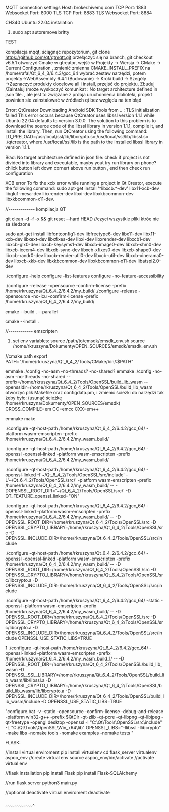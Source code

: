 MQTT connection settings
Host: broker.hivemq.com
TCP Port: 1883
Websocket Port: 8000
TLS TCP Port: 8883
TLS Websocket Port: 8884



CH340 Ubuntu 22.04 instalation
1. sudo apt autoremove brltty




TEST

kompilacja mqqt,
 ściągnąć repozytorium, git clone https://github.com/qt/qtmqtt.git 
 przełączyć się na branch, git checkout v6.5.1
otworzyć Cmake w qtreator,
wejść w Projekty -> Wersja -> CMake -> Current Configuration , zmienić zmienna CMAKE_INSTALL_PREFIX na /home/rafal/Qt_6_4_3/6.4.3/gcc_64
  wybrać zestaw narzędzi, potem projekty→WebAssembly 6.4.1 (Budowanie) → Kroki build → Szegóły →Zaznaczyć produkty docelowe all i install, przejść do projektu, Zbuduj /Zaintaluj (może wyskoczyć komunikat : No target architecture defined in json file. , ale jest to związane z próbja uruchomienia biblioteki, projekt powinien sie zainstalować w źródłach qt bez względu na ten błąd

Error: QtCreator Downloading Android SDK Tools from .. : TLS initialization failed
This error occurs because QtCreator uses libssl version 1.1.1 while Ubuntu 22.04 defaults to version 3.0.0. The solution to this problem is to download the source code of the libssl library in version 1.1.1, compile it, and install the library. Then, run QtCreator using the following command: LD_PRELOAD=/usr/local/ssl/lib/libcrypto.so:/usr/local/ssl/lib/libssl.so ./qtcreator, where /usr/local/ssl/lib is the path to the installed libssl library in version 1.1.1.


Bład: No target architecture defined in json file:
check if project is not divided into library and executable, mayby yout try run library on phone? chlick button left down cornert above run button , end then check run configuration

XCB error
To fix the xcb error while running a project in Qt Creator, execute the following command: sudo apt-get install '^libxcb.*-dev' libx11-xcb-dev libglu1-mesa-dev libxrender-dev libxi-dev libxkbcommon-dev libxkbcommon-x11-dev.




//------------- kompilacja QT

git clean -d -f -x && git reset --hard HEAD //czyci wszystkie pliki ktróe nie sa śledzone

sudo apt-get install libfontconfig1-dev libfreetype6-dev libx11-dev libx11-xcb-dev libxext-dev libxfixes-dev libxi-dev libxrender-dev libxcb1-dev libxcb-glx0-dev libxcb-keysyms1-dev libxcb-image0-dev libxcb-shm0-dev libxcb-icccm4-dev libxcb-sync-dev libxcb-xfixes0-dev libxcb-shape0-dev libxcb-randr0-dev libxcb-render-util0-dev libxcb-util-dev libxcb-xinerama0-dev libxcb-xkb-dev libxkbcommon-dev libxkbcommon-x11-dev libatspi2.0-dev


./configure -help
configure -list-features
configure -no-feature-accessibility

./configure -release -opensource -confirm-license -prefix /home/rkruszyna/Qt_6_4_2/6.4.2/my_build/
 ./configure -release -opensource -no-icu -confirm-license -prefix /home/rkruszyna/Qt_6_4_2/6.4.2/my_build/
 
 cmake --build . --parallel
 
 cmake --install .
 
 
 //------------ emscripten
 1. set env variables:
 source /path/to/emsdk/emsdk_env.sh
 source /home/rkruszyna/Dokumenty/OPEN_SOURCES/emsdk/emsdk_env.sh
 
 
 //cmake path
 export PATH="/home/rkruszyna/Qt_6_4_2/Tools/CMake/bin/:$PATH"
 
 emmake ./config -no-asm -no-threads? -no-shared?
 emmake ./config -no-asm -no-threads -no-shared --prefix=/home/rkruszyna/Qt_6_4_2/Tools/OpenSSL/build_lib_wasm --openssldir=/home/rkruszyna/Qt_6_4_2/Tools/OpenSSL/build_lib_wasm
 otworzyć plik Makefile oraz configdata.pm, i zmienić ścieżki do narzędzi tak żeby było: (usunąć ścieżkę /home/rkruszyna/Dokumenty/OPEN_SOURCES/emsdk)
 CROSS_COMPILE=em
CC=emcc
CXX=em++
 
 
 
emmake make
 
 
 
./configure -qt-host-path /home/rkruszyna/Qt_6_4_2/6.4.2/gcc_64/ -platform wasm-emscripten -prefix /home/rkruszyna/Qt_6_4_2/6.4.2/my_wasm_build/

./configure -qt-host-path /home/rkruszyna/Qt_6_4_2/6.4.2/gcc_64/ -openssl  -openssl-linked   -platform wasm-emscripten -prefix /home/rkruszyna/Qt_6_4_2/6.4.2/my_wasm_build/

./configure -qt-host-path /home/rkruszyna/Qt_6_4_2/6.4.2/gcc_64/ -openssl-linked -I'~/Qt_6_4_2/Tools/OpenSSL/src/include' -L'~/Qt_6_4_2/Tools/OpenSSL/src/'  -platform wasm-emscripten -prefix /home/rkruszyna/Qt_6_4_2/6.4.2/my_wasm_build/ -- -DOPENSSL_ROOT_DIR='~/Qt_6_4_2/Tools/OpenSSL/src/' -D QT_FEATURE_openssl_linked="ON"

./configure -qt-host-path /home/rkruszyna/Qt_6_4_2/6.4.2/gcc_64/ -openssl-linked -platform wasm-emscripten -prefix /home/rkruszyna/Qt_6_4_2/6.4.2/my_wasm_build/ -- -D OPENSSL_ROOT_DIR=/home/rkruszyna/Qt_6_4_2/Tools/OpenSSL/src -D OPENSSL_CRYPTO_LIBRARY=/home/rkruszyna/Qt_6_4_2/Tools/OpenSSL/src -D OPENSSL_INCLUDE_DIR=/home/rkruszyna/Qt_6_4_2/Tools/OpenSSL/src/include


 ./configure -qt-host-path /home/rkruszyna/Qt_6_4_2/6.4.2/gcc_64/ -openssl  -openssl-linked -platform wasm-emscripten -prefix /home/rkruszyna/Qt_6_4_2/6.4.2/my_wasm_build/ -- -D OPENSSL_ROOT_DIR=/home/rkruszyna/Qt_6_4_2/Tools/OpenSSL/src -D OPENSSL_CRYPTO_LIBRARY=/home/rkruszyna/Qt_6_4_2/Tools/OpenSSL/src/libcrypto.a -D OPENSSL_INCLUDE_DIR=/home/rkruszyna/Qt_6_4_2/Tools/OpenSSL/src/include

./configure -qt-host-path /home/rkruszyna/Qt_6_4_2/6.4.2/gcc_64/ -static -openssl -platform wasm-emscripten -prefix /home/rkruszyna/Qt_6_4_2/6.4.2/my_wasm_build/ -- -D OPENSSL_ROOT_DIR=/home/rkruszyna/Qt_6_4_2/Tools/OpenSSL/src -D OPENSSL_CRYPTO_LIBRARY=/home/rkruszyna/Qt_6_4_2/Tools/OpenSSL/src/libcrypto.a -D OPENSSL_INCLUDE_DIR=/home/rkruszyna/Qt_6_4_2/Tools/OpenSSL/src/include OPENSSL_USE_STATIC_LIBS=TRUE

1 ./configure -qt-host-path /home/rkruszyna/Qt_6_4_2/6.4.2/gcc_64/ -openssl-linked -platform wasm-emscripten -prefix /home/rkruszyna/Qt_6_4_2/6.4.2/my_wasm_build_1/ -- -D OPENSSL_ROOT_DIR=/home/rkruszyna/Qt_6_4_2/Tools/OpenSSL/build_lib_wasm -D OPENSSL_SSL_LIBRARY=/home/rkruszyna/Qt_6_4_2/Tools/OpenSSL/build_lib_wasm/lib/libssl.a -D OPENSSL_CRYPTO_LIBRARY=/home/rkruszyna/Qt_6_4_2/Tools/OpenSSL/build_lib_wasm/lib/libcrypto.a -D OPENSSL_INCLUDE_DIR=/home/rkruszyna/Qt_6_4_2/Tools/OpenSSL/build_lib_wasm/include -D OPENSSL_USE_STATIC_LIBS=TRUE



 
 "configure.bat -v -static -opensource -confirm-license -debug-and-release -platform win32-g++ -prefix $QtDir -qt-zlib -qt-pcre -qt-libpng -qt-libjpeg -qt-freetype -opengl desktop -openssl -I "C:\Qt\Tools\OpenSSL\src\include" -L "C:\Qt\Tools\OpenSSL\Win_x64\lib" OPENSSL_LIBS="-llibssl -llibcrypto" -make libs -nomake tools -nomake examples -nomake tests "
 
 
 FLASK:
 
 //install virtual enviroment
 pip install virtualenv
 cd flask_server
 virtualenv aspoo_env //create virtual env
 source aspoo_env/bin/activate //activate virtual env
 
 //flask installation
 pip install Flask
 pip install Flask-SQLAlchemy
 
 //run flask server
 python3 main.py
 
 //optional deactivate virtual enviroment
 deactivate
 

                                                                  ~~~~~~~~~~~~^



